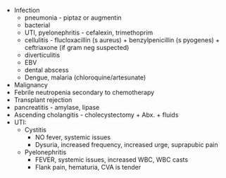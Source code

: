 -   Infection
    -   pneumonia - piptaz or augmentin
    -   bacterial
    -   UTI, pyelonephritis - cefalexin, trimethoprim
    -   cellulitis - flucloxacillin (s aureus) + benzylpenicillin (s pyogenes) + ceftriaxone (if gram neg suspected)
    -   diverticulitis
    -   EBV
    -   dental abscess
    -   Dengue, malaria (chloroquine/artesunate)
-   Malignancy
-   Febrile neutropenia secondary to chemotherapy
-   Transplant rejection
-   pancreatitis - amylase, lipase
-   Ascending cholangitis - cholecystectomy + Abx. + fluids
- UTI:
	- Cystitis
		- NO fever, systemic issues
		- Dysuria, increased frequency, increased urge, suprapubic pain
	- Pyelonephritis
		- FEVER, systemic issues, increased WBC, WBC casts
		- Flank pain, hematuria, CVA is tender